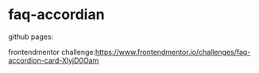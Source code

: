 # faq-accordian

github pages:

frontendmentor challenge:https://www.frontendmentor.io/challenges/faq-accordion-card-XlyjD0Oam
